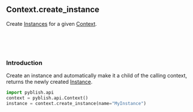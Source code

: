 ## Context.create_instance

Create [Instances](pages/Instance.md) for a given [Context](pages/Context.md).

<br>
<br>
<br>

### Introduction

Create an instance and automatically make it a child of the calling context, returns the newly created [Instance](pages/Instance.md).

```python
import pyblish.api
context = pyblish.api.Context()
instance = context.create_instance(name="MyInstance")
```